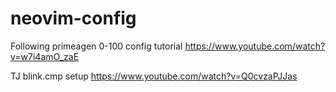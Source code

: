 # neovim-config

Following
primeagen 0-100 config tutorial
https://www.youtube.com/watch?v=w7i4amO_zaE

TJ blink.cmp setup
https://www.youtube.com/watch?v=Q0cvzaPJJas
